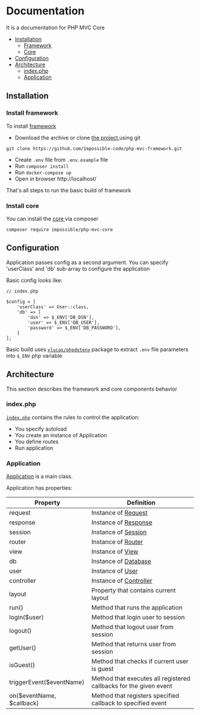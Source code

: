 # Documentation

It is a documentation for PHP MVC Core

* [ Installation ](#installation)
    * [ Framework ](#install-framework)
    * [ Core ](#install-core)
* [ Configuration ](#configuration)
* [ Architecture ](#architecture)
    * [ index.php ](#indexphp)
    * [ Application ](#application)

## Installation

### Install framework

To install [ framework ](https://github.com/1mpossible-code/php-mvc-framework#installation)

* Download the archive or clone [ the project  ](https://github.com/1mpossible-code/php-mvc-framework) using git

```shell
git clone https://github.com/1mpossible-code/php-mvc-framework.git
```

* Create `.env` file from `.env.example` file
* Run `composer install`
* Run `docker-compose up`
* Open in browser http://localhost/

That's all steps to run the basic build of framework

### Install core

You can install the [ core ](https://github.com/1mpossible-code/php-mvc-core#installation) via composer

```shell
composer require impossible/php-mvc-core
```

## Configuration

Application passes config as a second argument. You can specify 'userClass' and 'db' sub-array to configure the
application

Basic config looks like:

```injectablephp
// index.php

$config = [
    'userClass' => User::class,
    'db' => [
        'dsn' => $_ENV['DB_DSN'],
        'user' => $_ENV['DB_USER'],
        'password' => $_ENV['DB_PASSWORD'],
    ]
];
```

Basic build uses [`vlucas/phpdotenv`](https://packagist.org/packages/vlucas/phpdotenv) package to extract `.env` file
parameters into `$_ENV` php variable

## Architecture

This section describes the framework and core components behavior

### index.php

[`index.php`][] contains the rules to control the application:

- You specify autoload
- You create an instance of Application
- You define routes
- Run application

### Application

[Application][] is a main class.

Application has properties:

Property | Definition
---------|-----------
request | Instance of [Request](#request)
response | Instance of [Response](#response)
session | Instance of [Session](#session)
router | Instance of [Router](#router)
view | Instance of [View](#view)
db | Instance of [Database](#database)
user | Instance of [User](#user)
controller | Instance of [Controller](#controller)
layout | Property that contains current layout
run() | Method that runs the application
login($user) | Method that login user to session
logout() | Method that logout user from session
getUser() | Method that returns user from session
isGuest() | Method that checks if current user is guest
triggerEvent($eventName) | Method that executes all registered callbacks for the given event
on($eventName, $callback) | Method that registers specified callback to specified event

[Request]: ../Request.php

[Response]: ../Response.php

[Session]: ../Session.php

[Router]: ../Router.php

[View]: ../View.php

[`index.php`]: https://github.com/1mpossible-code/php-mvc-framework/blob/master/public/index.php

[Application]: ../Application.php